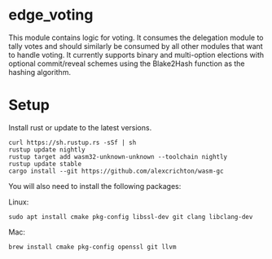 # edge_voting
This module contains logic for voting. It consumes the delegation module to tally votes and should similarly be consumed by all other modules that want to handle voting. It currently supports binary and multi-option elections with optional commit/reveal schemes using the Blake2Hash function as the hashing algorithm.

# Setup
Install rust or update to the latest versions.
```
curl https://sh.rustup.rs -sSf | sh
rustup update nightly
rustup target add wasm32-unknown-unknown --toolchain nightly
rustup update stable
cargo install --git https://github.com/alexcrichton/wasm-gc
```

You will also need to install the following packages:

Linux:
```
sudo apt install cmake pkg-config libssl-dev git clang libclang-dev
```

Mac:
```
brew install cmake pkg-config openssl git llvm
```
